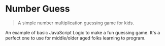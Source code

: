 # Number Guess

> A simple number multiplication guessing game for kids.

An example of basic JavaScript Logic to make a fun guessing game. It's a perfect one to use for middle/older aged folks learning to program.

